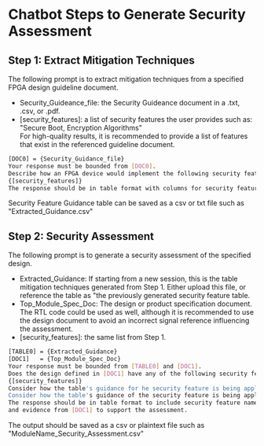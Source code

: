 # Chatbot Steps to Generate Security Assessment

## Step 1: Extract Mitigation Techniques
The following prompt is to extract mitigation techniques from a specified FPGA design guideline document. <br>
- Security_Guideance_file: the Security Guideance document in a .txt, .csv, or .pdf. <br>
- [security_features]: a list of security features the user provides such as: "Secure Boot, Encryption Algorithms" <br>
For high-quality results, it is recommended to provide a list of features that exist in the referenced guideline document.<br>

```bash
[DOC0] = {Security_Guidance_file} 
Your response must be bounded from [DOC0]. 
Describe how an FPGA device would implement the following security features:
{[security_features]}
The response should be in table format with columns for security feature and guidance.
```
Security Feature Guidance table can be saved as a csv or txt file such as "Extracted_Guidance.csv"


## Step 2: Security Assessment
The following prompt is to generate a security assessment of the specified design. <br>
- Extracted_Guidance: If starting from a new session, this is the table mitigation techniques generated from Step 1. Either upload this file, or reference the table as "the previously generated security feature table. <br>
- Top_Module_Spec_Doc: The design or product specification document. The RTL code could be used as well, although it is recommended to use the design document to avoid an incorrect signal reference influencing the assessment. <br>
- [security_features]: the same list from Step 1.
```bash
[TABLE0] = {Extracted_Guidance}
[DOC1]   = {Top_Module_Spec_Doc}
Your response must be bounded from [TABLE0] and [DOC1].
Does the design defined in [DOC1] have any of the following security features:
{[security_features]} 
Consider how the table's guidance for he security feature is being applied to the design. 
Consider how the table's guidance of the security feature is being applied to the design.
The response should be in table format to include security feature name, presence in the design,
and evidence from [DOC1] to support the assessment.
```
The output should be saved as a csv or plaintext file such as "ModuleName_Security_Assessment.csv"
